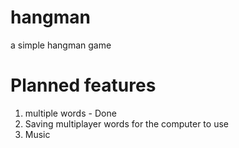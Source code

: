 # hangman
a simple hangman game

# Planned features

1. multiple words - Done
2. Saving multiplayer words for the computer to use
3. Music
